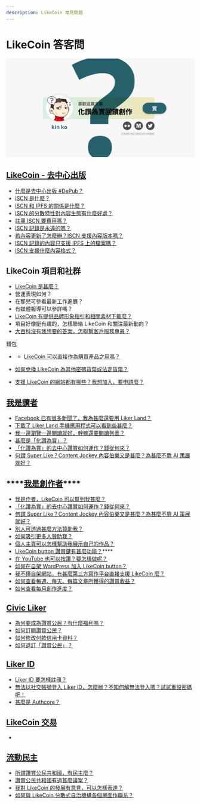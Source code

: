 ```yaml
---
description: LikeCoin 常見問題
---
```


# LikeCoin 答客問

![](.gitbook/assets/likecoin_ad27_small_update-01.png)

## [LikeCoin - 去中心出版](https://docs.like.co/v/zh/)

* [什麼是去中心出版 \#DePub？](https://docs.like.co/v/zh/user-guide/about/qu-zhong-xin-chu-ban)
* [ISCN 是什麼？](https://docs.like.co/v/zh/user-guide/about/shen-me-shi-iscn)
* [ISCN 和 IPFS 的關係是什麼？](https://docs.like.co/v/zh/user-guide/about/iscn-he-ipfs-de-guan-xi-shi-shen-me)
* [ISCN 的分散特性對內容生態有什麼好處？ ](https://docs.like.co/v/zh/user-guide/about/iscn-de-qu-zhong-xin-te-xing-dui-nei-rong-sheng-tai-you-shen-me-hao-chu)
* [註冊 ISCN 要費用嗎？](https://docs.like.co/v/zh/user-guide/about/shen-me-shi-iscn)
* [ISCN 記錄是永遠的嗎？](https://docs.like.co/v/zh/user-guide/about/iscn-de-qu-zhong-xin-te-xing-dui-nei-rong-sheng-tai-you-shen-me-hao-chu) 
* [若內容更新了怎麼辦？ISCN 支援內容版本嗎？ ](https://docs.like.co/v/zh/user-guide/about/shen-me-shi-iscn)
* [ISCN 記錄的內容只支援 IPFS 上的檔案嗎？](https://docs.like.co/v/zh/user-guide/about/iscn-he-ipfs-de-guan-xi-shi-shen-me) 
* [ISCN 支援什麼內容格式？](https://docs.like.co/v/zh/user-guide/about/zhu-ce-iscn-xu-yao-fei-yong-ma)

## LikeCoin 項目和社群

* [LikeCoin 是甚麼？](https://docs.like.co/v/zh/)
* 營運表現如何？
* 在那兒可參看最新工作進展？
* 有媒體報導可以參詳嗎？
* [LikeCoin 有提供品牌形象指引和相關素材下載麼？](https://docs.like.co/v/zh/user-guide/about/presskit)
* 項目好像挺有趣的，怎樣聯絡 LikeCoin 和關注最新動向？
* [大百科沒有我想要的答案，怎聯繫客戶服務專員？](https://docs.like.co/v/zh/user-guide/about#contact-us)

錢包



* * [LikeCoin 可以直接作為購買產品之用嗎？](https://docs.like.co/v/zh/user-guide/likecoin-token/products-and-services)
* [如何兌換 LikeCoin 為其他密碼貨幣或法定貨幣？](https://docs.like.co/v/zh/user-guide/likecoin-token/how-to-buy-and-sell-likecoin)





* [支援 LikeCoin 的網站都有哪些？我想加入，要申請麼？](https://docs.like.co/v/zh/user-guide/about/list-of-media)

## [我是讀者](https://docs.like.co/v/zh/user-guide/reader)

* [Facebook 已有很多新聞了，我為甚麼還要用 Liker Land？](https://docs.like.co/v/zh/user-guide/reader#nei-rong-bo-lao)
* [下載了 Liker Land 手機應用程式可以看到些甚麼？](https://docs.like.co/v/zh/user-guide/reader/today-headline)
* [我一邊瀏覽一邊閱讀就好，幹嘛還要閱讀列表？](https://docs.like.co/v/zh/user-guide/reader/reading-list)
* [甚麼是「化讚為賞」？](https://docs.like.co/v/zh/user-guide/reader/like)
* [「化讚為賞」的去中心讚賞如何運作？錢從何來？](https://docs.like.co/v/zh/user-guide/reader/like)
* [何謂 Super Like？Content Jockey 內容伯樂又是甚麼？為甚麼不靠 AI 策展就好？](https://docs.like.co/v/zh/user-guide/reader/superlike)

## \*\*\*\*[**我是創作者**](https://docs.like.co/v/zh/user-guide/content-creators)\*\*\*\*

* [我是作者，LikeCoin 可以幫到我甚麼？](https://docs.like.co/v/zh/user-guide/content-creators)
* [「化讚為賞」的去中心讚賞如何運作？錢從何來？](https://docs.like.co/v/zh/user-guide/reader/like)
* [何謂 Super Like？Content Jockey 內容伯樂又是甚麼？為甚麼不靠 AI 策展就好？](https://docs.like.co/v/zh/user-guide/reader/superlike)
* [別人可透過甚麼方法贊助我？](https://docs.like.co/v/zh/user-guide/creator/sponsor-link)
* [如何吸引更多人贊助我？](https://docs.like.co/v/zh/user-guide/creator/creators-pitch)
* [個人主頁可以怎樣幫助我展示自己的作品？](https://docs.like.co/v/zh/user-guide/creator/portfolio-page)
* [LikeCoin button 讚賞鍵有甚麼功能？](https://docs.like.co/v/zh/user-guide/content-creators/likecoin-button)\*\*\*\*
* [在 YouTube 也可以按讚？要怎樣做呢？](https://docs.like.co/v/zh/user-guide/creator/youtube)
* [如何在自架 WordPress 加入 LikeCoin button？](https://docs.like.co/v/zh/user-guide/creator/wordpress)
* [我不懂自架網站，有甚麼第三方寫作平台直接支援 LikeCoin 麼？](https://docs.like.co/v/zh/user-guide/creator/blogging-platforms)
* [如何查看每週、每天、每篇文章所獲得的讚賞收益？](https://docs.like.co/v/zh/user-guide/creator/rewards)
* [如何查看每月創作進度？
  ](https://docs.like.co/v/zh/user-guide/creator/monthly-report)

## [Civic Liker](https://docs.like.co/v/zh/user-guide/civic-liker)

* [為何要成為讚賞公民？有什麼福利嗎？](https://docs.like.co/v/zh/user-guide/civic-liker/rationale-and-benefits)
* [如何訂閱讚賞公民？](https://docs.like.co/v/zh/user-guide/civic-liker/be-a-civic-liker)
* [如何修改付款信用卡資料？](https://docs.like.co/v/zh/user-guide/civic-liker/change-credit-card)
* [如何退訂「讚賞公民」？](https://docs.like.co/v/zh/user-guide/civic-liker/unsubscribe-civic-liker)

## [Liker ID](https://docs.like.co/v/zh/user-guide/liker-id)

* [Liker ID 要怎樣註冊](https://docs.like.co/v/zh/user-guide/liker-id/register)[？](https://docs.like.co/v/zh/user-guide/liker-id/reset-password)
* [無法以社交帳號登入 Liker ID，怎麼辦？不知何解無法登入嗎？試試重設密碼吧！](https://docs.like.co/v/zh/user-guide/liker-id/reset-password)
* [甚麼是 Authcore？](https://docs.like.co/v/zh/user-guide/liker-id/what-is-authcore)

## [LikeCoin 交易](https://docs.like.co/v/zh/user-guide/likecoin-token)

* 
## [流動民主](https://docs.like.co/v/zh/user-guide/liquid-democracy)

* [所謂讚賞公民共和國，有民主麼？](https://docs.like.co/v/zh/user-guide/liquid-democracy)
* [讚賞公民共和國有過甚麼議案？](https://docs.like.co/v/zh/about/governance/proposals)
* [我對 LikeCoin 的發展有意見，可以怎樣表達？](https://docs.like.co/v/zh/about/governance/community-call)
* [如何與 LikeCoin 分散式自治機構各個層面作聯系？](https://docs.like.co/v/zh/user-guide/about#contact-us)

